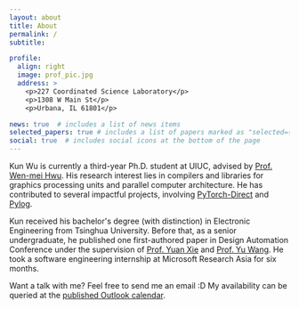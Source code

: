 ```yaml
---
layout: about
title: About
permalink: /
subtitle: 

profile:
  align: right
  image: prof_pic.jpg
  address: >
    <p>227 Coordinated Science Laboratory</p>
    <p>1308 W Main St</p>
    <p>Urbana, IL 61801</p>

news: true  # includes a list of news items
selected_papers: true # includes a list of papers marked as "selected={true}"
social: true  # includes social icons at the bottom of the page
---
```



Kun Wu is currently a third-year Ph.D. student at UIUC, advised by [Prof. Wen-mei Hwu](https://en.wikipedia.org/wiki/Wen-mei_Hwu). His research interest lies in compilers and libraries for graphics processing units and parallel computer architecture. He has contributed to several impactful projects, involving [PyTorch-Direct](https://github.com/K-Wu/pytorch-direct_dgl) and [Pylog](https://github.com/hst10/pylog).

Kun received his bachelor's degree (with distinction) in Electronic Engineering from Tsinghua University. Before that, as a senior undergraduate, he published one first-authored paper in Design Automation Conference under the supervision of [Prof. Yuan Xie](https://web.ece.ucsb.edu/~yuanxie/Personal.html) and [Prof. Yu Wang](http://nics.ee.tsinghua.edu.cn/people/wangyu/). He took a software engineering internship at Microsoft Research Asia for six months.

Want a talk with me? Feel free to send me an email :D My availability can be queried at the [published Outlook calendar](https://outlook.office365.com/calendar/published/92e7b86fb04446e6845888477b264fa8@illinois.edu/30a2e22ab4254515a138626eb10c5cca1829245686022576514/calendar.html).